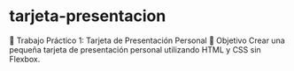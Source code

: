 # tarjeta-presentacion
📘 Trabajo Práctico 1: Tarjeta de Presentación Personal
🎯 Objetivo
Crear una pequeña tarjeta de presentación personal utilizando HTML y CSS sin Flexbox.